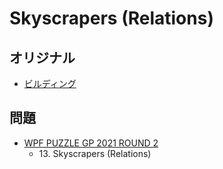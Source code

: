 # Skyscrapers (Relations)

## オリジナル
- [ビルディング](skyscrapers.md)

## 問題
- [WPF PUZZLE GP 2021 ROUND 2](../questions/wpfpgp2021-2.md)
	- 13\. Skyscrapers (Relations)
